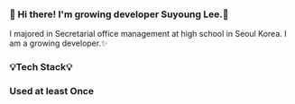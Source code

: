 ### 👋  Hi there! I'm growing developer Suyoung Lee.🌷
I majored in Secretarial office management at high school in Seoul Korea.
I am a growing developer.✨

### 💡Tech Stack💡
### Used at least Once


<!--
**Leezhur/Leezhur** is a ✨ _special_ ✨ repository because its `README.md` (this file) appears on your GitHub profile.

Here are some ideas to get you started:

- 🔭 I’m currently working on ...
- 🌱 I’m currently learning ...
- 👯 I’m looking to collaborate on ...
- 🤔 I’m looking for help with ...
- 💬 Ask me about ...
- 📫 How to reach me: ...
- 😄 Pronouns: ...
- ⚡ Fun fact: ...
-->
